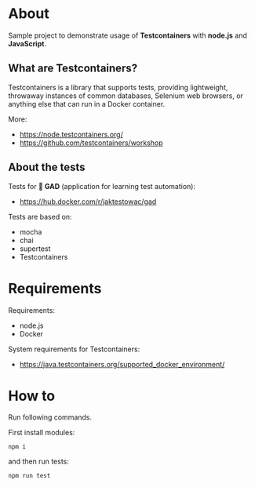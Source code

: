 # About

Sample project to demonstrate usage of **Testcontainers** with **node.js** and **JavaScript**.

## What are Testcontainers?

Testcontainers is a library that supports tests, providing lightweight, throwaway instances of common databases, Selenium web browsers, or anything else that can run in a Docker container.

More:

-   https://node.testcontainers.org/
-   https://github.com/testcontainers/workshop

## About the tests

Tests for **🦎 GAD** (application for learning test automation):

-   https://hub.docker.com/r/jaktestowac/gad

Tests are based on:

-   mocha
-   chai
-   supertest
-   Testcontainers

# Requirements

Requirements:

-   node.js
-   Docker

System requirements for Testcontainers:

-   https://java.testcontainers.org/supported_docker_environment/

# How to

Run following commands.

First install modules:

```
npm i
```

and then run tests:

```
npm run test
```
